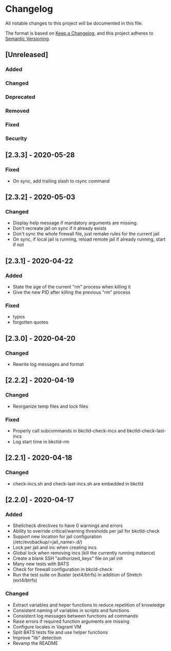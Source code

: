 # Changelog
All notable changes to this project will be documented in this file.

The format is based on [Keep a Changelog](https://keepachangelog.com/en/1.0.0/),
and this project adheres to [Semantic Versioning](https://semver.org/spec/v2.0.0.html).

## [Unreleased]

### Added

### Changed

### Deprecated

### Removed

### Fixed

### Security

## [2.3.3] - 2020-05-28

### Fixed

* On sync, add trailing slash to rsync command

## [2.3.2] - 2020-05-03

### Changed

* Display help message if mandatory arguments are missing.
* Don't recreate jail on sync if it already exists
* Don't sync the whole firewall file, just remake rules for the current jail
* On sync, if local jail is running, reload remote jail if already running, start if not

## [2.3.1] - 2020-04-22

### Added

* State the age of the current "rm" process when killing it
* Give the new PID after killing the previous "rm" process

### Fixed

* typos
* forgotten quotes

## [2.3.0] - 2020-04-20

### Changed

* Rewrite log messages and format

## [2.2.2] - 2020-04-19

### Changed

* Reorganize temp files and lock files

### Fixed

* Properly call subcommands in bkctld-check-incs and bkctld-check-last-incs
* Log start time in bkctld-rm

## [2.2.1] - 2020-04-18

### Changed

* check-incs.sh and check-last-incs.sh are embedded in bkctld

## [2.2.0] - 2020-04-17

### Added

* Shellcheck directives to have 0 warnings and errors
* Ability to override critical/warning thresholds per jail for bkctld-check
* Support new location for jail configuration (/etc/evobackup/<jail_name>.d/)
* Lock per jail and inc when creating incs
* Global lock when removing incs (kill the currently running instance)
* Create a blank SSH "authorized_keys" file on jail init
* Many new tests with BATS
* Check for firewall configuration in bkcld-check
* Run the test suite on Buster (ext4/btrfs) in addition of Stretch (ext4/btrfs)

### Changed

* Extract variables and heper functions to reduce repetition of knowledge
* Consistent naming of variables in scripts and functions
* Consistent log messages between functions ad commands
* Raise errors if required function arguments are missing
* Configure locales in Vagrant VM
* Split BATS tests file and use helper functions
* Improve "lib" detection
* Revamp the README
